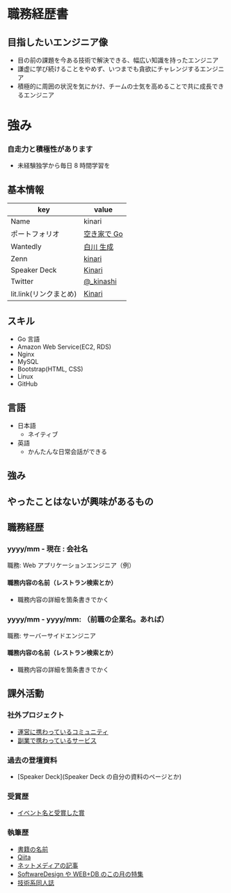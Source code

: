 # 職務経歴書

## 目指したいエンジニア像

- 目の前の課題を今ある技術で解決できる、幅広い知識を持ったエンジニア
- 謙虚に学び続けることをやめず、いつまでも貪欲にチャレンジするエンジニア
- 積極的に周囲の状況を気にかけ、チームの士気を高めることで共に成長できるエンジニア

# 強み

### 自走力と積極性があります

- 未経験独学から毎日 8 時間学習を

## 基本情報

| key                    | value                                                     |
| ---------------------- | --------------------------------------------------------- |
| Name                   | kinari                                                    |
| ポートフォリオ         | [空き家で Go](https://github.com/kinari321/AkiyaDeGo)     |
| Wantedly               | [白川 生成](https://www.wantedly.com/id/kinari_shirakawa) |
| Zenn                   | [kinari](https://zenn.dev/kinariru)                       |
| Speaker Deck           | [Kinari](https://speakerdeck.com/kinari321)               |
| Twitter                | [@\_kinashi](https://twitter.com/_kinashi)                |
| lit.link(リンクまとめ) | [Kinari](http://foobar.blog.com)                          |

## スキル

- Go 言語
- Amazon Web Service(EC2, RDS)
- Nginx
- MySQL
- Bootstrap(HTML, CSS)
- Linux
- GitHub

## 言語

- 日本語
  - ネイティブ
- 英語
  - かんたんな日常会話ができる

## 強み

## やったことはないが興味があるもの

## 職務経歴

### yyyy/mm - 現在 : 会社名

職務: Web アプリケーションエンジニア（例）

#### 職務内容の名前（レストラン検索とか）

- 職務内容の詳細を箇条書きでかく

### yyyy/mm - yyyy/mm: （前職の企業名。あれば）

職務: サーバーサイドエンジニア

#### 職務内容の名前（レストラン検索とか）

- 職務内容の詳細を箇条書きでかく

## 課外活動

### 社外プロジェクト

- [運営に携わっているコミュニティ](そのコミュニティのconnpassやカンファレンスページのリンクとか)
- [副業で携わっているサービス](そのサービスのランディングページのリンクとか)

### 過去の登壇資料

- [Speaker Deck](Speaker Deck の自分の資料のページとか)

### 受賞歴

- [イベント名と受賞した賞](イベントのランディングページのリンクや、結果がわかる記事など)

### 執筆歴

- [書籍の名前](Amazonのリンクとか)
- [Qiita](Qiitaの自分のプロフィールのリンクとか)
- [ネットメディアの記事](記事のリンクとか)
- [SoftwareDesign や WEB+DB のこの月の特集](その月のアーカイブのリンクとか)
- [技術系同人誌](boothのリンクとか自分のサイトの紹介リンクとか)
